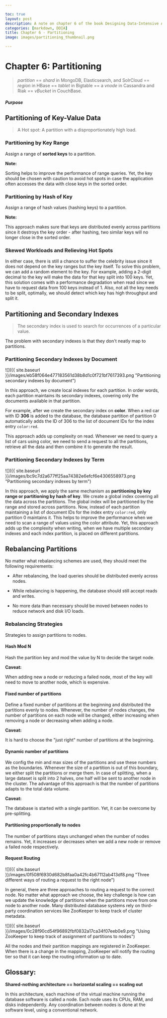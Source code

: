 ```yaml
---

toc: true
layout: post
description: A note on chapter 6 of the book Designing Data-Intensive Applications
categories: [markdown, DDIA]
title: Chapter 6 - Partitioning
image: images/partitioning_thumbnail.png

---
```


# Chapter 6: Partitioning

> *partition* == *shard* in MongoDB, Elasticsearch, and SolrCloud == *region* in HBase == *tablet* in Bigtable == a *vnode* in Cassandra and Riak == *vBucket* in CouchBase.

##### Purpose

## Partitioning of Key-Value Data

> A Hot spot: A partition with a disproportionately high load.

### Partitioning by Key Range

Assign a range of **sorted keys** to a partition.

**Note:**

Sorting helps to improve the performance of range queries. Yet, the key should be chosen with caution to avoid hot spots in case the application often accesses the data with close keys in the sorted order.

### Partitioning by Hash of Key

Assign a range of hash values (hashing keys) to a partition.

**Note:**

This approach makes sure that keys are distributed evenly across partitions since it destroys the key order -  after hashing, two similar keys will no longer close in the sorted order. 

### Skewed Workloads and Relieving Hot Spots

In either case, there is still a chance to suffer the celebrity issue since it does not depend on the key ranges but the key itself. To solve this problem, we can add a random element to the key. For example, adding a 2-digit decimal to the key will make the data for that key split into 100 keys. Yet, this solution comes with a performance degradation when read since we have to request data from 100 keys instead of 1. Also, not all the key needs to be split, optimally, we should detect which key has high throughput and split it.

## Partitioning and Secondary Indexes

> The secondary index is used to search for occurrences of a particular value.

The problem with secondary indexes is that they don't neatly map to partitions.

### Partitioning Secondary Indexes by Document

![]({{ site.baseurl }}/images/eb58f064e477183561d38b8d1c0f721bf7617393.png "Partitioning secondary indexes by document")

In this approach, we create local indexes for each partition. In order words, each partition maintains its secondary indexes, covering only the documents available in that partition.

For example, after we create the secondary index on **color**. When a red car with ID **306** is added to the database, the database partition of partition 0 automatically adds the ID of 306 to the list of document IDs for the index entry `color:red`.

This approach adds up complexity on read. Whenever we need to query a list of cars using color, we need to send a request to all the partitions, retrieve all the data and then combine it to generate the result.

### Partitioning Secondary Indexes by Term

![]({{ site.baseurl }}/images/bc9c7d2a677ff25aa74382e6efcf6e4306558973.png "Partitioning secondary indexes by term")

In this approach, we apply the same mechanism as **partitioning by key range or partitioning by hash of key**. We create a global index covering all the data across the partitions. The global index will be partitioned by the range and stored across partitions. Now, instead of each partition maintaining a list of document IDs for the index entry `color:red`, only partition 0 maintains it. This helps to improve the performance when we need to scan a range of values using the color attribute. Yet, this approach adds up the complexity when writing, when we have multiple secondary indexes and each index partition, is placed on different partitions.

## Rebalancing Partitions

No matter what rebalancing schemes are used, they should meet the following requirements:

- After rebalancing, the load queries should be distributed evenly across nodes.

- While rebalancing is happening, the database should still accept reads and writes.

- No more data than necessary should be moved between nodes to reduce network and disk I/O loads.

### Rebalancing Strategies

Strategies to assign partitions to nodes.

#### Hash Mod N

Hash the partition key and mod the value by N to decide the target node.

**Caveat:**

When adding new a node or reducing a failed node, most of the key will need to move to another node, which is expensive.

#### Fixed number of partitions

Define a fixed number of partitions at the beginning and distributed the partitions evenly to nodes. Whenever, the number of nodes changes, the number of partitions on each node will be changed, either increasing when removing a node or decreasing when adding a node.

**Caveat:**

It is hard to choose the "just right" number of partitions at the beginning.

#### Dynamic number of partitions

We config the min and max sizes of the partitions and use these numbers as the boundaries. Whenever the size of a partition is out of this boundary, we either split the partitions or merge them. In case of splitting, when a large dataset is split into 2 halves, one half will be sent to another node in the cluster. The advantage of this approach is that the number of partitions adapts to the total data volume.

**Caveat:**

The database is started with a single partition. Yet, it can be overcome by pre-splitting.

#### Partitioning proportionally to nodes

The number of partitions stays unchanged when the number of nodes remains. Yet, it increases or decreases when we add a new node or remove a failed node respectively.

#### Request Routing

![]({{ site.baseurl }}/images/0f508f6930d682b8faa0a42fc4b67112ab413df8.png "Three different ways of routing a request to the right node")

In general, there are three approaches to routing a request to the correct node. No matter what approach we choose, the key challenge is how can we update the knowledge of partitions when the partitions move from one node to another node.
Many distributed database systems rely on third-party coordination services like ZooKeeper to keep track of cluster metadata.

![]({{ site.baseurl }}/images/0c28f90cd54f96892fbf0832a17ca34f07eeb0e9.png "Using ZooKeeper to keep track of assignment of partitions to nodes")

All the nodes and their partition mappings are registered in ZooKeeper. When there is a change in the mapping, ZooKeeper will notify the routing tier so that it can keep the routing information up to date.

## Glossary:

**Shared-nothing architecture == horizontal scaling == scaling out**

In this architecture, each machine of the virtual machine running the database software is called a node. Each node uses its CPUs, RAM, and disks independently. Any coordination between nodes is done at the software level, using a conventional network.
